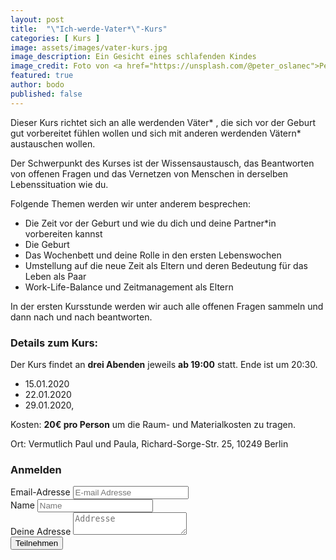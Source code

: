 ```yaml
---
layout: post
title:  "\"Ich-werde-Vater*\"-Kurs"
categories: [ Kurs ]
image: assets/images/vater-kurs.jpg
image_description: Ein Gesicht eines schlafenden Kindes
image_credit: Foto von <a href="https://unsplash.com/@peter_oslanec">Peter Oslanec</a>
featured: true
author: bodo
published: false
---
```

Dieser Kurs richtet sich an alle werdenden Väter* , die sich vor der Geburt gut vorbereitet fühlen wollen und sich mit anderen werdenden Vätern* austauschen wollen. 

Der Schwerpunkt des Kurses ist der Wissensaustausch, das Beantworten von offenen Fragen und das Vernetzen von Menschen in derselben Lebenssituation wie du.

Folgende Themen werden wir unter anderem besprechen:

* Die Zeit vor der Geburt und wie du dich und deine Partner*in vorbereiten kannst
* Die Geburt
* Das Wochenbett und deine Rolle in den ersten Lebenswochen
* Umstellung auf die neue Zeit als Eltern und deren Bedeutung für das Leben als Paar
* Work-Life-Balance und Zeitmanagement als Eltern

In der ersten Kursstunde werden wir auch alle offenen Fragen sammeln und dann
nach und nach beantworten.

### Details zum Kurs:

Der Kurs findet an **drei Abenden** jeweils **ab 19:00** statt. Ende ist um 20:30.

* 15.01.2020
* 22.01.2020
* 29.01.2020, 

Kosten: **20€ pro Person** um die Raum- und Materialkosten zu tragen.

Ort: Vermutlich Paul und Paula, Richard-Sorge-Str. 25, 10249 Berlin

### Anmelden

<form action="https://formsubmit.co/{{site.email}}" method="POST">
  <input type="hidden" name="kurs" value="vaterkurs">
  <input type="hidden" name="_replyto">

  <div class="form-group row">
    <div class="col-md-12">
      <label for="email">Email-Adresse</label>
      <input id="email" class="form-control" type="email" name="email" placeholder="E-mail Adresse" required="required">
    </div>
  </div>

  <div class="form-group row">
    <div class="col-md-12">
      <label for="name">Name</label>
      <input id="name" class="form-control" name="name" placeholder="Name" required="required">
    </div>
  </div>

  <div class="form-group row">
    <div class="col-md-12">
      <label for="postal">Deine Adresse</label>
      <textarea id="postal" class="form-control" name="address" placeholder="Addresse" required="required"></textarea>
    </div>
  </div>

  <input class="btn btn-success" type="submit" value="Teilnehmen">

</form>
